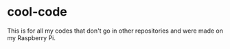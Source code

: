 # cool-code
This is for all my codes that don't go in other repositories and were made on my Raspberry Pi.
